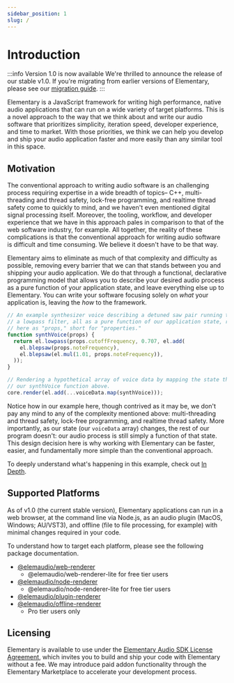 ```yaml
---
sidebar_position: 1
slug: /
---
```


# Introduction

:::info Version 1.0 is now available
We're thrilled to announce the release of our stable v1.0. If you're migrating from earlier versions
of Elementary, please see our [migration guide](./Migrating_to_v1.mdx).
:::

Elementary is a JavaScript framework for writing high performance, native audio applications that
can run on a wide variety of target platforms. This is a novel approach to the way that we think about
and write our audio software that prioritizes simplicity, iteration speed, developer experience, and time to market.
With those priorities, we think we can help you develop and ship your audio application faster and more easily than
any similar tool in this space.

## Motivation

The conventional approach to writing audio software is an challenging process requiring expertise
in a wide breadth of topics– C++, multi-threading and thread safety, lock-free programming, and realtime thread safety
come to quickly to mind, and we haven't even mentioned digital signal processing itself. Moreover, the tooling, workflow,
and developer experience that we have in this approach pales in comparison to that of the web software industry, for example.
All together, the reality of these complications is that the conventional approach for writing audio software is
difficult and time consuming. We believe it doesn't have to be that way.

Elementary aims to eliminate as much of that complexity and difficulty as possible, removing every barrier that we can that
stands between you and shipping your audio application. We do that through a functional, declarative programming model that
allows you to describe your desired audio process as a pure function of your application state, and leave everything else
up to Elementary. You can write your software focusing solely on _what_ your application is, leaving the _how_ to the framework.

```js
// An example synthesizer voice describing a detuned saw pair running through
// a lowpass filter, all as a pure function of our application state, received
// here as "props," short for "properties."
function synthVoice(props) {
  return el.lowpass(props.cutoffFrequency, 0.707, el.add(
    el.blepsaw(props.noteFrequency),
    el.blepsaw(el.mul(1.01, props.noteFrequency)),
  ));
}

// Rendering a hypothetical array of voice data by mapping the state through
// our synthVoice function above.
core.render(el.add(...voiceData.map(synthVoice)));
```

Notice how in our example here, though contrived as it may be, we don't pay any mind to any of the complexity
mentioned above: multi-threading and thread safety, lock-free programming, and realtime thread safety. More importantly,
as our state (our `voiceData` array) changes, the rest of our program doesn't: our audio process is still simply a function
of that state. This design decision here is why working with Elementary can be faster, easier, and fundamentally more simple
than the conventional approach.

To deeply understand what's happening in this example, check out [In Depth](./In_Depth.md).

## Supported Platforms

As of v1.0 (the current stable version), Elementary applications can run in a web browser, at the command line via Node.js,
as an audio plugin (MacOS, Windows; AU/VST3), and offline (file to file processing, for example) with minimal changes required in your code.

To understand how to target each platform, please see the following package documentation.

* [@elemaudio/web-renderer](./packages/web-renderer.md)
  * @elemaudio/web-renderer-lite for free tier users
* [@elemaudio/node-renderer](./packages/node-renderer.md)
  * @elemaudio/node-renderer-lite for free tier users
* [@elemaudio/plugin-renderer](./packages/plugin-renderer.md)
* [@elemaudio/offline-renderer](./packages/offline-renderer.md)
  * Pro tier users only

## Licensing

Elementary is available to use under the [Elementary Audio SDK License Agreement](https://www.elementary.audio/license), which
invites you to build and ship your code with Elementary without a fee. We may introduce paid addon functionality through the Elementary
Marketplace to accelerate your development process.

